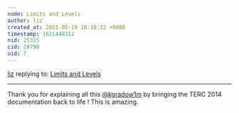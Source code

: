 ```yaml
---
node: Limits and Levels
author: liz
created_at: 2021-05-19 18:18:32 +0000
timestamp: 1621448312
nid: 25315
cid: 28790
uid: 7
---
```




[liz](../profile/liz) replying to: [Limits and Levels](../notes/kgradow1/12-31-2020/statistics-for-action-limits-and-levels)

----
Thank you for explaining all this [@kgradow1m](/profile/kgradow1m) by bringing the TERC 2014 documentation back to life ! This is amazing. 